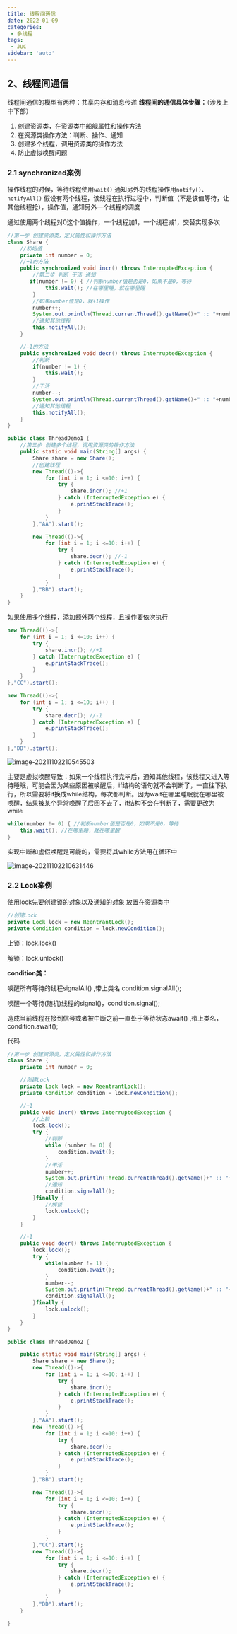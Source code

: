 ```yaml
---
title: 线程间通信
date: 2022-01-09
categories:
 - 多线程
tags:
 - JUC
sidebar: 'auto'
---
```

## 2、线程间通信

线程间通信的模型有两种：共享内存和消息传递
**线程间的通信具体步骤：**（涉及上中下部）

1. 创建资源类，在资源类中船舰属性和操作方法
2. 在资源类操作方法：判断、操作、通知
3. 创建多个线程，调用资源类的操作方法
4. 防止虚拟唤醒问题

### 2.1 synchronized案例

操作线程的时候，等待线程使用`wait()`
通知另外的线程操作用`notify()`、`notifyAll()`
假设有两个线程，该线程在执行过程中，判断值（不是该值等待，让其他线程抢），操作值，通知另外一个线程的调度

通过使用两个线程对0这个值操作，一个线程加1，一个线程减1，交替实现多次

```java
//第一步 创建资源类，定义属性和操作方法
class Share {
    //初始值
    private int number = 0;
    //+1的方法
    public synchronized void incr() throws InterruptedException {
        //第二步 判断 干活 通知
       if(number != 0) { //判断number值是否是0，如果不是0，等待
            this.wait(); //在哪里睡，就在哪里醒
        }
        //如果number值是0，就+1操作
        number++;
        System.out.println(Thread.currentThread().getName()+" :: "+number);
        //通知其他线程
        this.notifyAll();
    }

    //-1的方法
    public synchronized void decr() throws InterruptedException {
        //判断
        if(number != 1) {
            this.wait();
        }
        //干活
        number--;
        System.out.println(Thread.currentThread().getName()+" :: "+number);
        //通知其他线程
        this.notifyAll();
    }
}

public class ThreadDemo1 {
    //第三步 创建多个线程，调用资源类的操作方法
    public static void main(String[] args) {
        Share share = new Share();
        //创建线程
        new Thread(()->{
            for (int i = 1; i <=10; i++) {
                try {
                    share.incr(); //+1
                } catch (InterruptedException e) {
                    e.printStackTrace();
                }
            }
        },"AA").start();

        new Thread(()->{
            for (int i = 1; i <=10; i++) {
                try {
                    share.decr(); //-1
                } catch (InterruptedException e) {
                    e.printStackTrace();
                }
            }
        },"BB").start();
    }
}

```

如果使用多个线程，添加额外两个线程，且操作要依次执行

```java
new Thread(()->{
    for (int i = 1; i <=10; i++) {
        try {
            share.incr(); //+1
        } catch (InterruptedException e) {
            e.printStackTrace();
        }
    }
},"CC").start();

new Thread(()->{
    for (int i = 1; i <=10; i++) {
        try {
            share.decr(); //-1
        } catch (InterruptedException e) {
            e.printStackTrace();
        }
    }
},"DD").start();

```

![image-20211102210545503](https://img.yishenlaoban.top/images/image-20211102210545503.png)

主要是虚拟唤醒导致：如果一个线程执行完毕后，通知其他线程，该线程又进入等待睡眠，可能会因为某些原因被唤醒后，if结构的语句就不会判断了，一直往下执行，所以需要将if换成while结构，每次都判断。因为wait在哪里睡眠就在哪里被唤醒，结果被某个异常唤醒了后回不去了，if结构不会在判断了，需要更改为while

```java
while(number != 0) { //判断number值是否是0，如果不是0，等待
    this.wait(); //在哪里睡，就在哪里醒
}
```

实现中断和虚假唤醒是可能的，需要将其while方法用在循环中

![image-20211102210631446](https://img.yishenlaoban.top/images/image-20211102210631446.png)



### 2.2 Lock案例

使用lock先要创建锁的对象以及通知的对象
放置在资源类中

```java
//创建Lock
private Lock lock = new ReentrantLock();
private Condition condition = lock.newCondition();
```

上锁：lock.lock()

解锁：lock.unlock()

**condition类：**

唤醒所有等待的线程signalAll() ,带上类名 condition.signalAll();

唤醒一个等待(随机)线程的signal()，condition.signal();

造成当前线程在接到信号或者被中断之前一直处于等待状态await() ,带上类名，condition.await();



代码

```java
//第一步 创建资源类，定义属性和操作方法
class Share {
    private int number = 0;

    //创建Lock
    private Lock lock = new ReentrantLock();
    private Condition condition = lock.newCondition();

    //+1
    public void incr() throws InterruptedException {
        //上锁
        lock.lock();
        try {
            //判断
            while (number != 0) {
                condition.await();
            }
            //干活
            number++;
            System.out.println(Thread.currentThread().getName()+" :: "+number);
            //通知
            condition.signalAll();
        }finally {
            //解锁
            lock.unlock();
        }
    }

    //-1
    public void decr() throws InterruptedException {
        lock.lock();
        try {
            while(number != 1) {
                condition.await();
            }
            number--;
            System.out.println(Thread.currentThread().getName()+" :: "+number);
            condition.signalAll();
        }finally {
            lock.unlock();
        }
    }
}

public class ThreadDemo2 {

    public static void main(String[] args) {
        Share share = new Share();
        new Thread(()->{
            for (int i = 1; i <=10; i++) {
                try {
                    share.incr();
                } catch (InterruptedException e) {
                    e.printStackTrace();
                }
            }
        },"AA").start();
        new Thread(()->{
            for (int i = 1; i <=10; i++) {
                try {
                    share.decr();
                } catch (InterruptedException e) {
                    e.printStackTrace();
                }
            }
        },"BB").start();

        new Thread(()->{
            for (int i = 1; i <=10; i++) {
                try {
                    share.incr();
                } catch (InterruptedException e) {
                    e.printStackTrace();
                }
            }
        },"CC").start();
        new Thread(()->{
            for (int i = 1; i <=10; i++) {
                try {
                    share.decr();
                } catch (InterruptedException e) {
                    e.printStackTrace();
                }
            }
        },"DD").start();
    }

}
```

